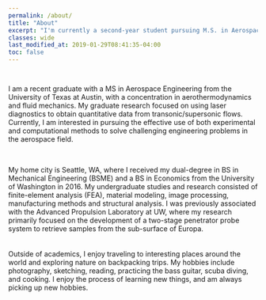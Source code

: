 ```yaml
---
permalink: /about/
title: "About"
excerpt: "I'm currently a second-year student pursuing M.S. in Aerospace Engineering at the University of Texas at Austin."
classes: wide
last_modified_at: 2019-01-29T08:41:35-04:00
toc: false
---
```


<figure style="width: 500px" class="align-center">
  <img src="{{ site.url }}{{ site.baseurl }}/assets/images/profile-photo.jpg" alt="">
</figure>

<figure style="width: 100px" class="align-left">
  <img src="{{ site.url }}{{ site.baseurl }}/assets/images/UTseal.svg" alt="">
</figure>
I am a recent graduate with a MS in Aerospace Engineering from the University of Texas at Austin, with a concentration in aerothermodynamics and fluid mechanics. My graduate research focused on using laser diagnostics to obtain quantitative data from transonic/supersonic flows. Currently, I am interested in pursuing the effective use of both experimental and computational methods to solve challenging engineering problems in the aerospace field.
<br/>
<br/>
<figure style="width: 100px" class="align-left">
  <img src="{{ site.url }}{{ site.baseurl }}/assets/images/UWseal.svg" alt="">
</figure>
My home city is Seattle, WA, where I received my dual-degree in BS in Mechanical Engineering (BSME) and a BS in Economics from the University of Washington in 2016. My undergraduate studies and research consisted of finite-element analysis (FEA), material modeling, image processing, manufacturing methods and structural analysis. I was previously associated with the Advanced Propulsion Laboratory at UW, where my research primarily focused on the development of a two-stage penetrator probe system to retrieve samples from the sub-surface of Europa.
<br/>
<br/>
<br/>
Outside of academics, I enjoy traveling to interesting places around the world and exploring nature on backpacking trips. My hobbies include photography, sketching, reading, practicing the bass guitar, scuba diving, and cooking. I enjoy the process of learning new things, and am always picking up new hobbies.
